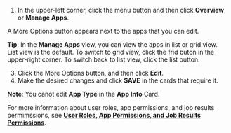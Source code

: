 
1. In the upper-left corner, click the menu button and then click **Overview** or **Manage Apps**. 
  
  A More Options button appears next to the apps that you can edit.

  **Tip**: In the **Manage Apps** view, you can view the apps in list or grid view. List view is the default. To switch to grid view, click the frid buton in the upper-right corner. To switch back to list view, click the list button.
  
3. Click the More Options button, and then click **Edit**.
3. Make the desired changes and click **SAVE** in the cards that require it.
 
**Note**: You canot edit **App Type** in the **App Info** Card.

For more information about user roles, app permissions, and job results permimssions, see **[User Roles, App Permissions, and Job Results Permissions](app-permission-user-role.md)**.

